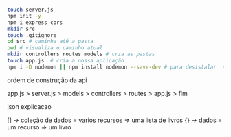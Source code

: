 ```bash

touch server.js
npm init -y
npm i express cors
mkdir src
touch .gitignore
cd src # caminha até a pasta
pwd # visualiza o caminho atual
mkdir controllers routes models # cria as pastas
touch app.js  # cria a nossa aplicação
npm i -D nodemon || npm install nodemon --save-dev # para desistalar  npm uninstall nodemon


```
ordem de construção da api

app.js > server.js > models > controllers > routes > app.js > fim

json explicacao

[] -> coleção de dados = varios recursos => uma lista de livros
{} -> dados = um recurso => um livro